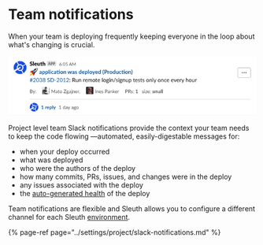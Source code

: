 # Team notifications

When your team is deploying frequently keeping everyone in the loop about what's changing is crucial.

![](../.gitbook/assets/slack-or-deploys-or-sleuth-2021-02-04-11-01-28%20%281%29%20%281%29%20%281%29%20%281%29.png)

Project level team Slack notifications provide the context your team needs to keep the code flowing —automated, easily-digestable messages for: 

* when your deploy occurred
* what was deployed
* who were the authors of the deploy
* how many commits, PRs, issues, and changes were in the deploy
* any issues associated with the deploy
* the [auto-generated health](../auto-verify-your-deploys/) of the deploy

Team notifications are flexible and Sleuth allows you to configure a different channel for each Sleuth [environment](../modeling-your-deployments/environment-support.md).

{% page-ref page="../settings/project/slack-notifications.md" %}

